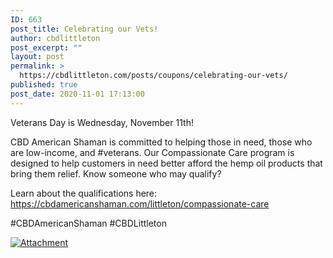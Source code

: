 ```yaml
---
ID: 663
post_title: Celebrating our Vets!
author: cbdlittleton
post_excerpt: ""
layout: post
permalink: >
  https://cbdlittleton.com/posts/coupons/celebrating-our-vets/
published: true
post_date: 2020-11-01 17:13:00
---
```

Veterans Day is Wednesday, November 11th!

CBD American Shaman is committed to helping those in need, those who are low-income, and #veterans. Our Compassionate Care program is designed to help customers in need better afford the hemp oil products that bring them relief. Know someone who may qualify?

Learn about the qualifications here:&nbsp;&nbsp; <a href="https://cbdamericanshaman.com/littleton/compassionate-care">https://cbdamericanshaman.com/littleton/compassionate-care</a><span>&nbsp;</span>

#CBDAmericanShaman #CBDLittleton

<a href="https://cbdamericanshaman.com/images/fb-open-graph/CBDAmericanShaman-Social-Media-Custom-Link-Graphics-Programs.jpg" title="Attachment"><img src="https://cbdamericanshaman.com/images/fb-open-graph/CBDAmericanShaman-Social-Media-Custom-Link-Graphics-Programs.jpg" alt="Attachment" title="Attachment"></a>